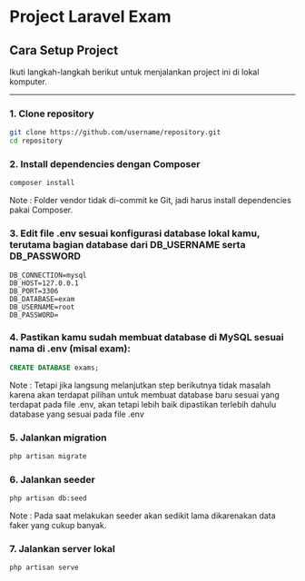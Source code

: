 # Project Laravel Exam

## Cara Setup Project

Ikuti langkah-langkah berikut untuk menjalankan project ini di lokal komputer.

---

### 1. Clone repository

```bash
git clone https://github.com/username/repository.git
cd repository
```

### 2. Install dependencies dengan Composer

```bash
composer install
```
Note : Folder vendor tidak di-commit ke Git, jadi harus install dependencies pakai Composer.

### 3. Edit file .env sesuai konfigurasi database lokal kamu, terutama bagian database dari DB_USERNAME serta DB_PASSWORD

```.env
DB_CONNECTION=mysql
DB_HOST=127.0.0.1
DB_PORT=3306
DB_DATABASE=exam
DB_USERNAME=root
DB_PASSWORD=
```

### 4. Pastikan kamu sudah membuat database di MySQL sesuai nama di .env (misal exam):

```sql
CREATE DATABASE exams;
```
Note : Tetapi jika langsung melanjutkan step berikutnya tidak masalah karena akan terdapat pilihan untuk membuat database baru sesuai yang terdapat pada file .env, akan tetapi lebih baik dipastikan terlebih dahulu database yang sesuai pada file .env

### 5. Jalankan migration

```bash
php artisan migrate
```

### 6. Jalankan seeder

```bash
php artisan db:seed
```
Note : Pada saat melakukan seeder akan sedikit lama dikarenakan data faker yang cukup banyak.

### 7. Jalankan server lokal

```bash
php artisan serve
```
